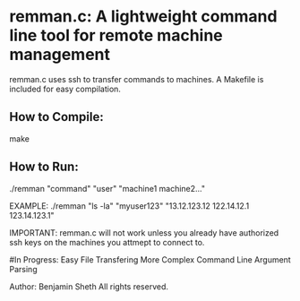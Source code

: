 # remman.c: A lightweight command line tool for remote machine management

remman.c uses ssh to transfer commands to machines. A Makefile is included for easy compilation.

## How to Compile:

make

## How to Run:

./remman "command" "user" "machine1 machine2..."

EXAMPLE:
./remman "ls -la" "myuser123" "13.12.123.12 122.14.12.1 123.14.123.1"


IMPORTANT: remman.c will not work unless you already have authorized ssh keys on the machines you
attmept to connect to. 

#In Progress:
Easy File Transfering
More Complex Command Line Argument Parsing

Author: Benjamin Sheth
All rights reserved.
